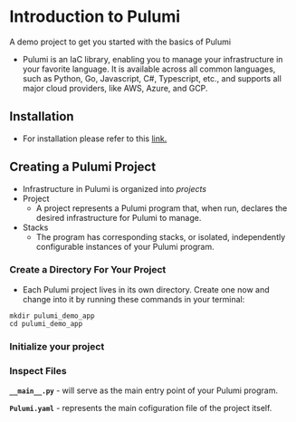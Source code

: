 # Introduction to Pulumi
A demo project to get you started with the basics of Pulumi

- Pulumi is an IaC library, enabling you to manage your infrastructure in your favorite language. It is available across all common languages, such as Python, Go, Javascript, C#, Typescript, etc., and supports all major cloud providers, like AWS, Azure, and GCP.

## Installation
- For installation please refer to this <a href="https://www.pulumi.com/docs/install/" target="_blank">link.</a>

## Creating a Pulumi Project
* Infrastructure in Pulumi is organized into *projects*
* Project
    * A project represents a Pulumi program that, when run, declares the desired infrastructure for Pulumi to manage.
* Stacks
    * The program has corresponding stacks, or isolated, independently configurable instances of your Pulumi program.

### Create a Directory For Your Project
* Each Pulumi project lives in its own directory. Create one now and change into it by running these commands in your terminal:
```
mkdir pulumi_demo_app
cd pulumi_demo_app
```

### Initialize your project


### Inspect Files
**``__main__.py``** - will serve as the main entry point of your Pulumi program.

**``Pulumi.yaml``** - represents the main cofiguration file of the project itself.